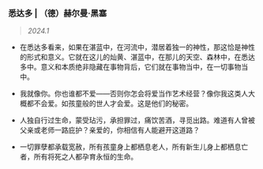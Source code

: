 ### 悉达多 | （德）赫尔曼·黑塞 <!-- {docsify-ignore} -->

> *2024.1*

- 在悉达多看来，如果在湛蓝中，在河流中，潜居着独一的神性，那这恰是神性的形式和意义。它就在这儿的灿黄、湛蓝中，在那儿的天空、森林中，在悉达多中。意义和本质绝非隐藏在事物背后，它们就在事物当中，在一切事物当中。

- 我就像你。你也谁都不爱——否则你怎会将爱当作艺术经营？像你我这类人大概都不会爱。如孩童般的世人才会爱。这是他们的秘密。

- 人独自行过生命，蒙受玷污，承担罪过，痛饮苦酒，寻觅出路。难道有人曾被父亲或老师一路庇护？亲爱的，你相信有人能避开这道路？

- 一切罪孽都承载宽赦，所有孩童身上都栖息老人，所有新生儿身上都栖息亡者，所有将死之人都孕育永恒的生命。


